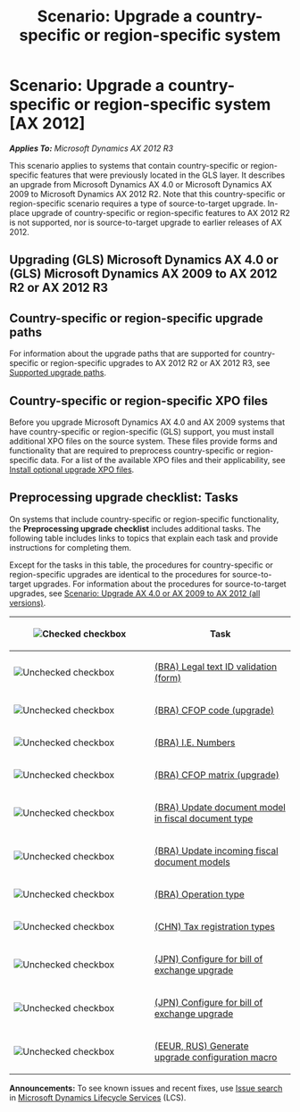 ﻿---
title: 'Scenario: Upgrade a country-specific or region-specific system'
TOCTitle: 'Scenario: Upgrade a country-specific or region-specific system'
ms:assetid: cead63b6-d48b-4e97-821e-d41e1b3ca152
ms:mtpsurl: https://technet.microsoft.com/en-us/library/Dn198674(v=AX.60)
ms:contentKeyID: 53874074
ms.date: 05/02/2014
mtps_version: v=AX.60
---

# Scenario: Upgrade a country-specific or region-specific system [AX 2012]


_**Applies To:** Microsoft Dynamics AX 2012 R3_

This scenario applies to systems that contain country-specific or region-specific features that were previously located in the GLS layer. It describes an upgrade from Microsoft Dynamics AX 4.0 or Microsoft Dynamics AX 2009 to Microsoft Dynamics AX 2012 R2. Note that this country-specific or region-specific scenario requires a type of source-to-target upgrade. In-place upgrade of country-specific or region-specific features to AX 2012 R2 is not supported, nor is source-to-target upgrade to earlier releases of AX 2012.

## Upgrading (GLS) Microsoft Dynamics AX 4.0 or (GLS) Microsoft Dynamics AX 2009 to AX 2012 R2 or AX 2012 R3

## Country-specific or region-specific upgrade paths

For information about the upgrade paths that are supported for country-specific or region-specific upgrades to AX 2012 R2 or AX 2012 R3, see [Supported upgrade paths](supported-upgrade-paths.md).

## Country-specific or region-specific XPO files

Before you upgrade Microsoft Dynamics AX 4.0 and AX 2009 systems that have country-specific or region-specific (GLS) support, you must install additional XPO files on the source system. These files provide forms and functionality that are required to preprocess country-specific or region-specific data. For a list of the available XPO files and their applicability, see [Install optional upgrade XPO files](install-optional-upgrade-xpo-files.md).

## Preprocessing upgrade checklist: Tasks

On systems that include country-specific or region-specific functionality, the **Preprocessing upgrade checklist** includes additional tasks. The following table includes links to topics that explain each task and provide instructions for completing them.

Except for the tasks in this table, the procedures for country-specific or region-specific upgrades are identical to the procedures for source-to-target upgrades. For information about the procedures for source-to-target upgrades, see [Scenario: Upgrade AX 4.0 or AX 2009 to AX 2012 (all versions)](scenario-upgrade-ax-4-0-or-ax-2009-to-ax-2012-all-versions.md).

<table>
<colgroup>
<col style="width: 50%" />
<col style="width: 50%" />
</colgroup>
<thead>
<tr class="header">
<th><p><img src="images/Dn198674.Upgrade_checkbox_checked(AX.60).png" title="Checked checkbox" alt="Checked checkbox" /></p></th>
<th><p>Task</p></th>
</tr>
</thead>
<tbody>
<tr class="odd">
<td><p><img src="images/Dn198674.Upgrade_checkbox_cleared(AX.60).png" title="Unchecked checkbox" alt="Unchecked checkbox" /></p></td>
<td><p><a href="https://technet.microsoft.com/en-us/library/jj713622(v=ax.60)">(BRA) Legal text ID validation (form)</a></p></td>
</tr>
<tr class="even">
<td><p><img src="images/Dn198674.Upgrade_checkbox_cleared(AX.60).png" title="Unchecked checkbox" alt="Unchecked checkbox" /></p></td>
<td><p><a href="bra-cfop-code-upgrade.md">(BRA) CFOP code (upgrade)</a></p></td>
</tr>
<tr class="odd">
<td><p><img src="images/Dn198674.Upgrade_checkbox_cleared(AX.60).png" title="Unchecked checkbox" alt="Unchecked checkbox" /></p></td>
<td><p><a href="bra-i-e-numbers.md">(BRA) I.E. Numbers</a></p></td>
</tr>
<tr class="even">
<td><p><img src="images/Dn198674.Upgrade_checkbox_cleared(AX.60).png" title="Unchecked checkbox" alt="Unchecked checkbox" /></p></td>
<td><p><a href="bra-cfop-matrix-upgrade.md">(BRA) CFOP matrix (upgrade)</a></p></td>
</tr>
<tr class="odd">
<td><p><img src="images/Dn198674.Upgrade_checkbox_cleared(AX.60).png" title="Unchecked checkbox" alt="Unchecked checkbox" /></p></td>
<td><p><a href="bra-update-document-model-in-fiscal-document-type.md">(BRA) Update document model in fiscal document type</a></p></td>
</tr>
<tr class="even">
<td><p><img src="images/Dn198674.Upgrade_checkbox_cleared(AX.60).png" title="Unchecked checkbox" alt="Unchecked checkbox" /></p></td>
<td><p><a href="bra-update-incoming-fiscal-document-models.md">(BRA) Update incoming fiscal document models</a></p></td>
</tr>
<tr class="odd">
<td><p><img src="images/Dn198674.Upgrade_checkbox_cleared(AX.60).png" title="Unchecked checkbox" alt="Unchecked checkbox" /></p></td>
<td><p><a href="bra-operation-type.md">(BRA) Operation type</a></p></td>
</tr>
<tr class="even">
<td><p><img src="images/Dn198674.Upgrade_checkbox_cleared(AX.60).png" title="Unchecked checkbox" alt="Unchecked checkbox" /></p></td>
<td><p><a href="chn-tax-registration-types.md">(CHN) Tax registration types</a></p></td>
</tr>
<tr class="odd">
<td><p><img src="images/Dn198674.Upgrade_checkbox_cleared(AX.60).png" title="Unchecked checkbox" alt="Unchecked checkbox" /></p></td>
<td><p><a href="jpn-configure-for-bill-of-exchange-upgrade.md">(JPN) Configure for bill of exchange upgrade</a></p></td>
</tr>
<tr class="even">
<td><p><img src="images/Dn198674.Upgrade_checkbox_cleared(AX.60).png" title="Unchecked checkbox" alt="Unchecked checkbox" /></p></td>
<td><p><a href="jpn-configure-for-bill-of-exchange-upgrade.md">(JPN) Configure for bill of exchange upgrade</a></p></td>
</tr>
<tr class="odd">
<td><p><img src="images/Dn198674.Upgrade_checkbox_cleared(AX.60).png" title="Unchecked checkbox" alt="Unchecked checkbox" /></p></td>
<td><p><a href="eeur-rus-generate-upgrade-configuration-macro.md">(EEUR, RUS) Generate upgrade configuration macro</a></p></td>
</tr>
</tbody>
</table>

  
**Announcements:** To see known issues and recent fixes, use [Issue search](http://go.microsoft.com/fwlink/?linkid=389258) in [Microsoft Dynamics Lifecycle Services](http://go.microsoft.com/fwlink/?linkid=306505) (LCS).

